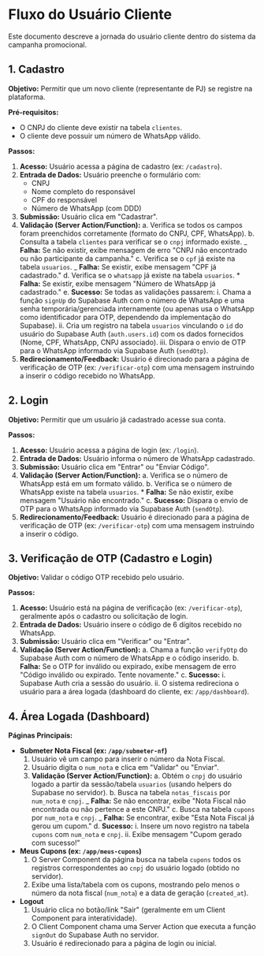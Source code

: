 # Fluxo do Usuário Cliente

Este documento descreve a jornada do usuário cliente dentro do sistema da campanha promocional.

## 1. Cadastro

**Objetivo:** Permitir que um novo cliente (representante de PJ) se registre na plataforma.

**Pré-requisitos:**

- O CNPJ do cliente deve existir na tabela `clientes`.
- O cliente deve possuir um número de WhatsApp válido.

**Passos:**

1.  **Acesso:** Usuário acessa a página de cadastro (ex: `/cadastro`).
2.  **Entrada de Dados:** Usuário preenche o formulário com:
    - CNPJ
    - Nome completo do responsável
    - CPF do responsável
    - Número de WhatsApp (com DDD)
3.  **Submissão:** Usuário clica em "Cadastrar".
4.  **Validação (Server Action/Function):**
    a. Verifica se todos os campos foram preenchidos corretamente (formato do CNPJ, CPF, WhatsApp).
    b. Consulta a tabela `clientes` para verificar se o `cnpj` informado existe.
    _ **Falha:** Se não existir, exibe mensagem de erro "CNPJ não encontrado ou não participante da campanha."
    c. Verifica se o `cpf` já existe na tabela `usuarios`.
    _ **Falha:** Se existir, exibe mensagem "CPF já cadastrado."
    d. Verifica se o `whatsapp` já existe na tabela `usuarios`. \* **Falha:** Se existir, exibe mensagem "Número de WhatsApp já cadastrado."
    e. **Sucesso:** Se todas as validações passarem:
    i. Chama a função `signUp` do Supabase Auth com o número de WhatsApp e uma senha temporária/gerenciada internamente (ou apenas usa o WhatsApp como identificador para OTP, dependendo da implementação do Supabase).
    ii. Cria um registro na tabela `usuarios` vinculando o `id` do usuário do Supabase Auth (`auth.users.id`) com os dados fornecidos (Nome, CPF, WhatsApp, CNPJ associado).
    iii. Dispara o envio de OTP para o WhatsApp informado via Supabase Auth (`sendOtp`).
5.  **Redirecionamento/Feedback:** Usuário é direcionado para a página de verificação de OTP (ex: `/verificar-otp`) com uma mensagem instruindo a inserir o código recebido no WhatsApp.

## 2. Login

**Objetivo:** Permitir que um usuário já cadastrado acesse sua conta.

**Passos:**

1.  **Acesso:** Usuário acessa a página de login (ex: `/login`).
2.  **Entrada de Dados:** Usuário informa o número de WhatsApp cadastrado.
3.  **Submissão:** Usuário clica em "Entrar" ou "Enviar Código".
4.  **Validação (Server Action/Function):**
    a. Verifica se o número de WhatsApp está em um formato válido.
    b. Verifica se o número de WhatsApp existe na tabela `usuarios`. \* **Falha:** Se não existir, exibe mensagem "Usuário não encontrado."
    c. **Sucesso:** Dispara o envio de OTP para o WhatsApp informado via Supabase Auth (`sendOtp`).
5.  **Redirecionamento/Feedback:** Usuário é direcionado para a página de verificação de OTP (ex: `/verificar-otp`) com uma mensagem instruindo a inserir o código.

## 3. Verificação de OTP (Cadastro e Login)

**Objetivo:** Validar o código OTP recebido pelo usuário.

**Passos:**

1.  **Acesso:** Usuário está na página de verificação (ex: `/verificar-otp`), geralmente após o cadastro ou solicitação de login.
2.  **Entrada de Dados:** Usuário insere o código de 6 dígitos recebido no WhatsApp.
3.  **Submissão:** Usuário clica em "Verificar" ou "Entrar".
4.  **Validação (Server Action/Function):**
    a. Chama a função `verifyOtp` do Supabase Auth com o número de WhatsApp e o código inserido.
    b. **Falha:** Se o OTP for inválido ou expirado, exibe mensagem de erro "Código inválido ou expirado. Tente novamente."
    c. **Sucesso:**
    i. Supabase Auth cria a sessão do usuário.
    ii. O sistema redireciona o usuário para a área logada (dashboard do cliente, ex: `/app/dashboard`).

## 4. Área Logada (Dashboard)

**Páginas Principais:**

- **Submeter Nota Fiscal (ex: `/app/submeter-nf`)**
  1.  Usuário vê um campo para inserir o número da Nota Fiscal.
  2.  Usuário digita o `num_nota` e clica em "Validar" ou "Enviar".
  3.  **Validação (Server Action/Function):**
      a. Obtém o `cnpj` do usuário logado a partir da sessão/tabela `usuarios` (usando helpers do Supabase no servidor).
      b. Busca na tabela `notas_fiscais` por `num_nota` e `cnpj`.
      _ **Falha:** Se não encontrar, exibe "Nota Fiscal não encontrada ou não pertence a este CNPJ."
      c. Busca na tabela `cupons` por `num_nota` e `cnpj`.
      _ **Falha:** Se encontrar, exibe "Esta Nota Fiscal já gerou um cupom."
      d. **Sucesso:**
      i. Insere um novo registro na tabela `cupons` com `num_nota` e `cnpj`.
      ii. Exibe mensagem "Cupom gerado com sucesso!"
- **Meus Cupons (ex: `/app/meus-cupons`)**
  1.  O Server Component da página busca na tabela `cupons` todos os registros correspondentes ao `cnpj` do usuário logado (obtido no servidor).
  2.  Exibe uma lista/tabela com os cupons, mostrando pelo menos o número da nota fiscal (`num_nota`) e a data de geração (`created_at`).
- **Logout**
  1.  Usuário clica no botão/link "Sair" (geralmente em um Client Component para interatividade).
  2.  O Client Component chama uma Server Action que executa a função `signOut` do Supabase Auth no servidor.
  3.  Usuário é redirecionado para a página de login ou inicial.
